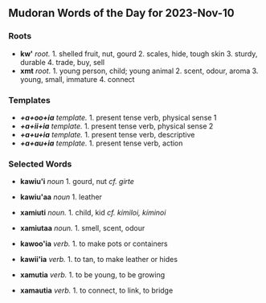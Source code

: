 ## Mudoran Words of the Day for 2023-Nov-10

### Roots

- **kw'** _root._ 1. shelled fruit, nut, gourd 2. scales, hide, tough skin 3. sturdy, durable 4. trade, buy, sell
- **xmt** _root._ 1. young person, child; young animal 2. scent, odour, aroma 3. young, small, immature 4. connect
### Templates

- _**+a+oo+ia**_ _template._ 1. present tense verb, physical sense 1
- _**+a+ii+ia**_ _template._ 1. present tense verb, physical sense 2
- _**+a+u+ia**_ _template._ 1. present tense verb, descriptive
- _**+a+au+ia**_ _template._ 1. present tense verb, action

### Selected Words

- **kawiu'i** _noun_ 1. gourd, nut _cf. girte_
- **kawiu'aa** _noun_ 1. leather
- **xamiuti** _noun._ 1. child, kid _cf. kímiloi, kíminoi_
- **xamiutaa** _noun._ 1. smell, scent, odour

- **kawoo'ia** _verb._ 1. to make pots or containers
- **kawii'ia** _verb._ 1. to tan, to make leather or hides

- **xamutia** _verb._ 1. to be young, to be growing
- **xamautia** _verb._ 1. to connect, to link, to bridge
